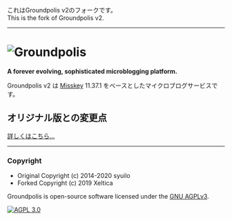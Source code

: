 これはGroundpolis v2のフォークです。  
This is the fork of Groundpolis v2.  

----

![Groundpolis](/assets/title.svg)
================================================================

**A forever evolving, sophisticated microblogging platform.**

Groundpolis v2 は [Misskey](https://github.com/misskey-dev/misskey) 11.37.1 をベースとしたマイクロブログサービスです。

オリジナル版との変更点
--------

[詳しくはこちら...](DIFFERENCE.md)

---

### Copyright ###

- Original Copyright (c) 2014-2020 syuilo
- Forked Copyright (c) 2019 Xeltica

Groundpolis is open-source software licensed under the [GNU AGPLv3](LICENSE).

[![AGPL 3.0][agpl-3.0-badge]][AGPL-3.0]

[agpl-3.0]:           https://www.gnu.org/licenses/agpl-3.0.en.html
[agpl-3.0-badge]:     https://img.shields.io/badge/license-AGPL--3.0-444444.svg?style=for-the-badge
